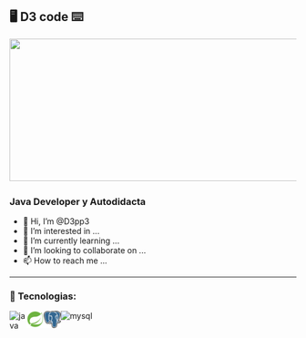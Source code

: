 <!-- 
    [Texto que queremos que redirija]
    [variable]
    
    [variable]: link
 -->
 ## 🖥️ D3 code ⌨️

 [<img src="https://media.giphy.com/media/7GHRDluBmx9O8/giphy.gif" width="900" height="250">][this]

 ### Java Developer y Autodidacta

- 👋 Hi, I’m @D3pp3
- 👀 I’m interested in ...
- 🌱 I’m currently learning ...
- 💞️ I’m looking to collaborate on ...
- 📫 How to reach me ...

---

### 🚀 Tecnologias:

<img align="left" alt="java" width="30px" src="https://cdn-icons-png.flaticon.com/512/226/226777.png" />

<img align="left" alt="spring-boot" width="30px" src="https://raw.githubusercontent.com/github/explore/80688e429a7d4ef2fca1e82350fe8e3517d3494d/topics/spring-boot/spring-boot.png" />

<img alt="mysql" width="30px" src="https://cdn-icons-png.flaticon.com/512/5968/5968313.png" />

<img align="left" alt="postgresql" width="30px" src="https://raw.githubusercontent.com/github/explore/80688e429a7d4ef2fca1e82350fe8e3517d3494d/topics/postgresql/postgresql.png" />
<!---
D3pp3/D3pp3 is a ✨ special ✨ repository because its `README.md` (this file) appears on your GitHub profile.
You can click the Preview link to take a look at your changes.
--->

<!-- LINKS -->
<!-- [website]: https://www.youtube.com/ -->
[this]: https://github.com/D3pp3/